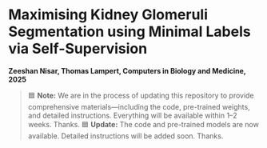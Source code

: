# **Maximising Kidney Glomeruli Segmentation using Minimal Labels via Self-Supervision**

**Zeeshan Nisar, Thomas Lampert, Computers in Biology and Medicine, 2025**

> 🟦 **Note:** We are in the process of updating this repository to provide comprehensive materials—including the code, pre-trained weights, and detailed instructions. Everything will be available within 1–2 weeks. Thanks.
> 🟦 **Update:** The code and pre-trained models are now available. Detailed instructions will be added soon. Thanks. 

